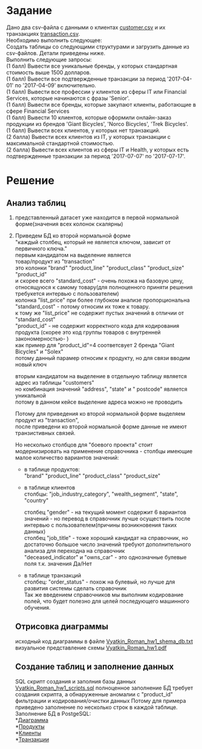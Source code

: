 # Задание
Дано два csv-файла с данными о клиентах [customer.csv](https://github.com/Niktyav/mipt_ds_sspd/tree/main/HW2/customer.csv) и их транзакциях [transaction.csv](https://github.com/Niktyav/mipt_ds_sspd/tree/main/HW2/transaction.csv).  
Необходимо выполнить следующее:  
Создать таблицы со следующими структурами и загрузить данные из csv-файлов. Детали приведены ниже.  
Выполнить следующие запросы:  
(1 балл) Вывести все уникальные бренды, у которых стандартная стоимость выше 1500 долларов.  
(1 балл) Вывести все подтвержденные транзакции за период '2017-04-01' по '2017-04-09' включительно.  
(1 балл) Вывести все профессии у клиентов из сферы IT или Financial Services, которые начинаются с фразы 'Senior'.  
(1 балл) Вывести все бренды, которые закупают клиенты, работающие в сфере Financial Services  
(1 балл) Вывести 10 клиентов, которые оформили онлайн-заказ продукции из брендов 'Giant Bicycles', 'Norco Bicycles', 'Trek Bicycles'.  
(1 балл) Вывести всех клиентов, у которых нет транзакций.  
(2 балла) Вывести всех клиентов из IT, у которых транзакции с максимальной стандартной стоимостью.  
(2 балла) Вывести всех клиентов из сферы IT и Health, у которых есть подтвержденные транзакции за период '2017-07-07' по '2017-07-17'.  

# Решение

## Анализ таблиц
1. представленный датасет уже находится в первой нормальной форме(значения всех колонок скалярны) 
2. Приведем БД ко второй нормальной форме  
    "каждый столбец, который не является ключом, зависит от первичного ключа."  
    первым кандидатом на выделение является  
       товар/продукт из "transaction"  
        это колонки "brand"	"product_line"	"product_class"	"product_size" "product_id"  
        и скорее всего "standard_cost" - очень похожа на базовую цену, относящуюся к самому товару(для полноценного приняти решения требукется интервью с пользователем)  
        колонка "list_price" при более глубоком анализе пропорциональна "standard_cost" - потому относим их тоже  к товару.  
        к тому же "list_price" не содержит пустых значений в отличии от "standard_cost"  
        "product_id"  - не содержит корректного кода для кодирования продукта (скорее это код группы товаров с внутренней закономерностью- )   
                        как пример для "product_id"=4 соответсвует 2 бренда "Giant Bicycles" и "Solex"   
        потому данный парамер относим к продукту, но для связи вводим новый ключ  

    вторым кандидатом на выделение в отдельную таблицу является адрес из таблицы "customers"  
       но комбинация значений  "address", "state" и " postcode" является уникальной  
       потому в данном кейсе выделение адреса можно не проводить  
     

    Потому для приведения ко второй нормальной форме выделяем продукт из "transaction",  
    после приведени ко второй нормальной форме данные не имеют транзистивных связей.
    
    Но несколько столбцов для "боевого проекта" стоит модернизировать на применение справочника - столбцы имеющие малое количество вариантов значений:
    - в таблице продуктов:   
       "brand"	"product_line"	"product_class"	"product_size"   
    - в таблице клиентов  
       столбцы: "job_industry_category",	"wealth_segment", "state", "country"  

       столбец "gender" - на текущий момент содержит 6 вариантов значений - но перевод в справочник лучше осуществить после интервью с пользователем(причины возникновения таких данных)   
       столбец "job_title" - тоже хороший кандидат на справочник, но достаточно большое число значений требуют дополнительного анализа для переходна на справочник   
       "deceased_indicator"	и "owns_car" - это однозначные булевые поля т.к. значения Да/Нет  
    - в таблице транзакций   
        столбец: "order_status" -  похож на булевый, но лучше  для развития системы сделать справочник  
    Так же введением справочников мы выполним кодирование полей, что будет полезно для целей последующего машинного обучения.


    ## Отрисовка диаграммы
    исходный код  диаграммы в файле [Vyatkin_Roman_hw1_shema_db.txt](https://github.com/Niktyav/mipt_ds_sspd/tree/main/HW1/Vyatkin_Roman_hw1_shema_db.txt)  
    визуальное представление  схемы [Vyatkin_Roman_hw1.pdf](https://github.com/Niktyav/mipt_ds_sspd/tree/main/HW1/Vyatkin_Roman_hw1.pdf)

    ## Создание таблиц и заполнение данных

    SQL скрипт создания и заполния базы данных [Vyatkin_Roman_hw1_scripts.sql](https://github.com/Niktyav/mipt_ds_sspd/tree/main/HW1/Vyatkin_Roman_hw1_scripts.sql)
    полноценное заполнение БД требует создания скрипта,  а обнаруженные аномалии с "product_id" фильтрации и кодирования/очистки данных
    Потому для примера приведено заполнение по несколько строк в каждой таблице. 
    Заполнение БД в PostgeSQL:  
    *[Диаграмма](https://github.com/Niktyav/mipt_ds_sspd/tree/main/HW1/diagramm.JPG)  
    *[Продукты](https://github.com/Niktyav/mipt_ds_sspd/tree/main/HW1/products.JPG)  
    *[Клиенты](https://github.com/Niktyav/mipt_ds_sspd/tree/main/HW1/customers.JPG)  
    *[Транзакции](https://github.com/Niktyav/mipt_ds_sspd/tree/main/HW1/transactions.JPG)




       



    



